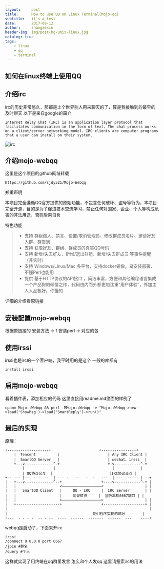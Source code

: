 ```yaml
---
layout:     post
title:      How to use QQ on Linux Terminal(Mojo-qq)
subtitle:   it's a test
date:       2017-09-12
author:     zhangzexin
header-img: img/post-bg-unix-linux.jpg
catalog: true
tags:
	- linux
	- qq
	- terminal
---
```


## 如何在linux终端上使用QQ
## 介绍irc
irc的历史非常悠久，那都是上个世界别人用来聊天的了，算是我接触到的最早的及时聊天
以下是来自google的简介
```
Internet Relay Chat (IRC) is an application layer protocol that facilitates communication in the form of text. The chat process works on a client/server networking model. IRC clients are computer programs that a user can install on their system.
```
![irc](http://img.blog.csdn.net/20170911234500188?watermark/2/text/aHR0cDovL2Jsb2cuY3Nkbi5uZXQvVm9pZEsy/font/5a6L5L2T/fontsize/400/fill/I0JBQkFCMA==/dissolve/70/gravity/SouthEast)

## 介绍mojo-webqq
这里是这个项目的github网址转载
```
https://github.com/sjdy521/Mojo-Webqq
```
郑重声明

本项目完全遵循QQ官方提供的原始功能，不包含任何破坏、盗号等行为，本项目完全开源，目的是为了促进技术交流学习，禁止任何对国家、企业、个人等构成危害的非法用途，否则后果自负

特色功能
> * 支持 群组踢人、禁言、设置/取消管理员、修改群成员名片、邀请好友入群、群签到
> * 支持 获取好友、群组、群成员的真实QQ号码
> * 支持 新增/失去好友、新增/退出群组、新增/失去群成员 等事件提醒（非实时）
> * 支持 Windows/Linux/Mac 多平台，支持docker镜像，易安装部署，不懂Perl也能用
> * 提供 基于HTTP协议的API接口 ，简洁丰富，方便和其他编程语言集成一个产品狗的倾情之作，代码由内而外都更加注重“用户体验”，外加主人人品极好，你懂的

详细的介绍看原链接

## 安装配置mojo-webqq

根据原链接的 安装方法 -> 1.安装perl -> 对应的包

## 使用irssi
irssi也是irc的一个客户端，我平时用的是这个 
一般的库都有
```
install irssi
```

## 启用mojo-webqq
看着插件表，添加相应的代码 
这里直接用readme.md里面的样例了
```
cpanm Mojo::Webqq && perl -MMojo::Webqq -e "Mojo::Webqq->new->load('ShowMsg')->load('SmartReply')->run()"
```

## 最后的实现
原理：
```
+-------------------+                      +----------------+  
	|  Tencent          |                      | Any IRC Client |
	|  SmartQQ Server   |                      | wechat、irssi  |
	+---v-------------^-+                      +-v------------^-+     
		|             |                          |            |
		| QQ协议交互  |                          |IRC协议交互 |
+-- --- |--  - -  --  | - - -   --   -  -   ---  | ---  ----- | --+
|   +---v-------------^--+                  +----v------------^-+ |   
|   |                    <——————————————————<                   | |
|   |   SmartQQ Client   |     QQ - IRC     |  IRC Server       | |
|   |                    |     协议转换     |  监听本机6667端口 | |
|   |                    >——————————————————>                   | | 
|   +--------------------+                  +-------------------+ |
|                                                                 |
|                                       我们程序实现的部分        | 
+---  - - - -  -- - --  ----  ------  -------  ------  ---    ----+
```
webqq是启动了，下面来开irc
```
irssi
/connect 0.0.0.0 port 6667
/join #群名
/query #个人
```
这样就实现了用终端在qq群里发言 
怎么和个人发qq 
这里请搜索irc的用法

